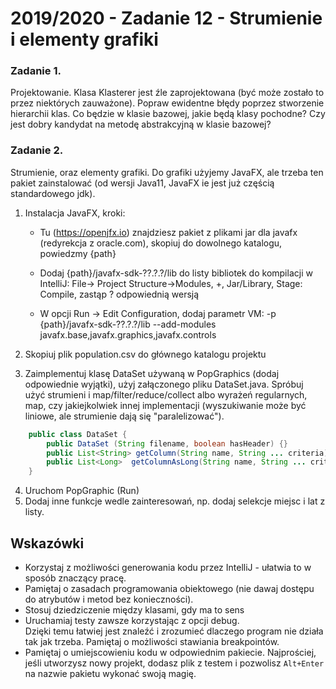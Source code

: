 # 2019/2020 - Zadanie 12 - Strumienie i elementy grafiki

### Zadanie 1.
Projektowanie. Klasa Klasterer jest źle zaprojektowana (być może zostało to przez niektórych zauważone). Popraw ewidentne błędy poprzez stworzenie hierarchii klas. Co będzie w klasie bazowej, jakie będą klasy pochodne? Czy jest dobry kandydat na metodę abstrakcyjną w klasie bazowej?


### Zadanie 2.
Strumienie, oraz elementy grafiki. Do grafiki użyjemy JavaFX, ale trzeba ten pakiet zainstalować (od wersji Java11, JavaFX ie jest już częścią standardowego  jdk).
1. Instalacja JavaFX, kroki:
   - Tu (https://openjfx.io) znajdziesz pakiet z plikami jar dla javafx (redyrekcja z oracle.com), skopiuj do dowolnego katalogu, powiedzmy {path}
  
   - Dodaj {path}/javafx-sdk-??.?.?/lib do listy bibliotek do kompilacji w IntelliJ: File-> Project Structure->Modules, +, Jar/Library, Stage: Compile, zastąp ? odpowiednią wersją

   - W opcji Run -> Edit Configuration, dodaj parametr VM: 
  -p {path}/javafx-sdk-??.?.?/lib --add-modules javafx.base,javafx.graphics,javafx.controls

2. Skopiuj plik population.csv do głównego katalogu projektu

3. Zaimplementuj klasę DataSet używaną w PopGraphics (dodaj odpowiednie wyjątki), użyj załączonego pliku DataSet.java.
   Spróbuj użyć strumieni i map/filter/reduce/collect albo wyrażeń regularnych, map, czy jakiejkolwiek innej implementacji (wyszukiwanie może być liniowe, ale strumienie dają się "paralelizować").
```java
    public class DataSet {
        public DataSet (String filename, boolean hasHeader) {}
        public List<String> getColumn(String name, String ... criteria) {}
        public List<Long>  getColumnAsLong(String name, String ... critera) {}
    }
```
4. Uruchom PopGraphic (Run)
5. Dodaj inne funkcje wedle zainteresowań, np. dodaj selekcje miejsc i lat z listy.


## Wskazówki
- Korzystaj z możliwości generowania kodu przez IntelliJ - ułatwia to w sposób znaczący pracę. 
- Pamiętaj o zasadach programowania obiektowego (nie dawaj dostępu do atrybutów i metod bez konieczności).
- Stosuj dziedziczenie między klasami, gdy ma to sens
- Uruchamiaj testy zawsze korzystając z opcji debug.  
Dzięki temu łatwiej jest znaleźć i zrozumieć dlaczego program nie działa tak jak trzeba.  Pamiętaj o możliwości stawiania breakpointów.
- Pamiętaj o umiejscowieniu kodu w odpowiednim pakiecie. 
Najprościej, jeśli utworzysz nowy projekt, dodasz plik z testem i pozwolisz `Alt+Enter` 
na nazwie pakietu wykonać swoją magię.

